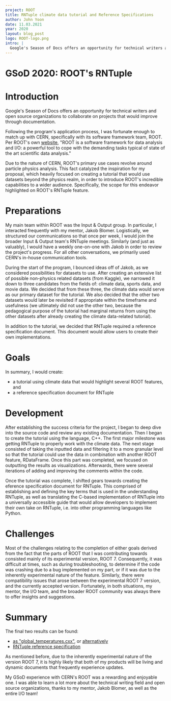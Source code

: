 ```yaml
---
project: ROOT
title: RNTuple climate data tutorial and Reference Specifications
author: John Yoon
date: 11.03.2021
year: 2020
layout: blog_post
logo: ROOT-logo.png
intro: |
  Google's Season of Docs offers an opportunity for technical writers and open source organizations to collaborate on projects that would improve through documentation. Following the program's application process, I was fortunate enough to match up with CERN, specifically with its software framework team, ROOT. Per ROOT's own [website](https://root.cern.ch/root/htmldoc/guides/primer/ROOTPrimer.html#motivation-and-introduction), "ROOT is a software framework for data analysis and I/O: a powerful tool to cope with the demanding tasks typical of state of the art scientific data analysis."
---
```


# GSoD 2020: ROOT's RNTuple

# Introduction

Google's Season of Docs offers an opportunity for technical writers and open
source organizations to collaborate on projects that would improve through
documentation.

Following the program's application process, I was fortunate enough to match up
with CERN, specifically with its software framework team, ROOT. Per ROOT's own
[website](https://root.cern.ch/root/htmldoc/guides/primer/ROOTPrimer.html#motivation-and-introduction),
"ROOT is a software framework for data analysis and I/O: a powerful tool to cope
with the demanding tasks typical of state of the art scientific data analysis."

Due to the nature of CERN, ROOT's primary use cases revolve around particle
physics analysis. This fact catalyzed the inspiration for my proposal, which
heavily focused on creating a tutorial that would use datasets beyond the
physics realm, in order to introduce ROOT's incredible capabilities to a wider
audience. Specifically, the scope for this endeavor highlighted on ROOT's
RNTuple feature.

# Preparations

My main team within ROOT was the Input & Output group. In particular, I
interacted frequently with my mentor, Jakob Blomer. Logistically, we structured
our communications so that once per week, I would join the broader Input &
Output team's RNTuple meetings. Similarly (and just as valuably), I would have a
weekly one-on-one with Jakob in order to review the project's progress. For all
other conversations, we primarily used CERN's in-house communication tools.

During the start of the program, I bounced ideas off of Jakob, as we considered
possibilities for datasets to use. After creating an extensive list of possible
non-physics related datasets (from Kaggle), we narrowed it down to three
candidates from the fields of: climate data, sports data, and movie data. We
decided that from these three, the climate data would serve as our primary
dataset for the tutorial. We also decided that the other two datasets would
later be revisited if appropriate within the timeframe and usefulness (we
ultimately did not use the other two, because the pedagogical purpose of the
tutorial had marginal returns from using the other datasets after already
creating the climate data-related tutorial).

In addition to the tutorial, we decided that RNTuple required a reference
specification document. This document would allow users to create their own
implementations.

# Goals

In summary, I would create:

- a tutorial using climate data that would highlight several ROOT features, and
- a reference specification document for RNTuple

# Development

After establishing the success criteria for the project, I began to deep dive
into the source code and review any existing documentation. Then I began to
create the tutorial using the language, C++. The first major milestone was
getting RNTuple to properly work with the climate data. The next stage consisted
of taking the inputted data and filtering it to a more granular level so that
the tutorial could use the data in combination with another ROOT feature,
RDataFrame. Once this part was completed, we focused on outputting the results
as visualizations. Afterwards, there were several iterations of adding and
improving the comments within the code.

Once the tutorial was complete, I shifted gears towards creating the eference
specification document for RNTuple. This comprised of establishing and defining
the key terms that is used in the understanding RNTuple, as well as translating
the C-based implementation of RNTuple into a universally accessible guide that
would allow developers to implement their own take on RNTuple, i.e. into other
programming languages like Python.

# Challenges

Most of the challenges relating to the completion of either goals derived from
the fact that the parts of ROOT that I was contributing towards consisted mainly
of its experimental version, ROOT 7. Consequently, it was difficult at times,
such as during troubleshooting, to determine if the code was crashing due to a
bug implemented on my part, or if it was due to the inherently experimental
nature of the feature. Similarly, there were compatibility issues that arose
between the experimental ROOT 7 version, and the currently accepted version.
Fortunately, in both situations, my mentor, the I/O team, and the broader ROOT
community was always there to offer insights and suggestions.

# Summary

The final two results can be found:

- [as "global_temperatures.cxx"](https://github.com/root-project/root/tree/master/tutorials/v7),
  or
  [alternatively](https://root.cern/doc/master/global__temperatures_8cxx.html)
- [RNTuple reference specification](https://github.com/root-project/root/blob/master/tree/ntuple/v7/doc/specifications.md)

As mentioned before, due to the inherently experimental nature of the version
ROOT 7, it is highly likely that both of my products will be living and dynamic
documents that frequently experience updates.

My GSoD experience with CERN's ROOT was a rewarding and enjoyable one. I was
able to learn a lot more about the technical writing field and open source
organizations, thanks to my mentor, Jakob Blomer, as well as the entire I/O
team!
